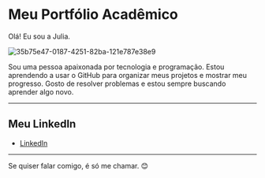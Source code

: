 # Meu Portfólio Acadêmico

Olá! Eu sou a Julia.

![35b75e47-0187-4251-82ba-121e787e38e9](https://github.com/user-attachments/assets/979aa37f-9eb4-4d2f-9351-020926eab5e2)


Sou uma pessoa apaixonada por tecnologia e programação. Estou aprendendo a usar o GitHub para organizar meus projetos e mostrar meu progresso. Gosto de resolver problemas e estou sempre buscando aprender algo novo.

---

## Meu LinkedIn

- [LinkedIn](www.linkedin.com/in/júlia-paiva-braga-53b70a351)
---

Se quiser falar comigo, é só me chamar. 😊

